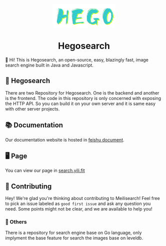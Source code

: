 <p align="center">
  <img src="https://github.com/hego-team/.github/blob/main/hego" alt="Meilisearch" width="200" height="75" />
</p>

<h1 align="center">Hegosearch</h1>



👋  Hi! This is Hegosearch, an open-source, easy, blazingly fast, image search engine built in Java and Javascript.

## 🔎 Hegosearch

There are two Repository for Hegosearch. One is the backend and another is the frontend. The code in this repository is only concerned with  exposing the HTTP API. So you can build it on your own server and it is same easy with other server projects.

## 📚 Documentation 

Our documentation website is hosted in [feishu document](https://iu8yo54own.feishu.cn/docs/doccn9O6s0jh3Sqp4LAG3eVViRe). 

## 🖥 Page

You can view our page in [search.yili.fit](https://search.yili.fit) 

## 🤝 Contributing 

Hey! We're glad you're thinking about contributing to Meilisearch! Feel free to pick an issue labeled as `good first issue` and  ask any question you need. Some points might not be clear, and we are available to help you!

### 🔩 Others 

There is a repository for search engine base on Go language, only implyment the base feature for search the images base on leveldb.


